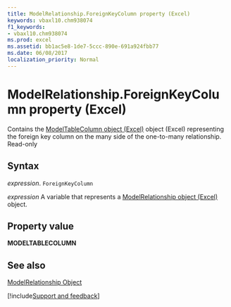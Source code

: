 ```yaml
---
title: ModelRelationship.ForeignKeyColumn property (Excel)
keywords: vbaxl10.chm938074
f1_keywords:
- vbaxl10.chm938074
ms.prod: excel
ms.assetid: bb1ac5e8-1de7-5ccc-890e-691a924fbb77
ms.date: 06/08/2017
localization_priority: Normal
---
```



# ModelRelationship.ForeignKeyColumn property (Excel)

Contains the [ModelTableColumn object (Excel)](Excel.modeltablecolumn.md) object (Excel) representing the foreign key column on the many side of the one-to-many relationship. Read-only


## Syntax

_expression_. `ForeignKeyColumn`

_expression_ A variable that represents a [ModelRelationship object (Excel)](Excel.modelrelationship.md) object.


## Property value

 **MODELTABLECOLUMN**


## See also



[ModelRelationship Object](Excel.modelrelationship.md)

[!include[Support and feedback](~/includes/feedback-boilerplate.md)]